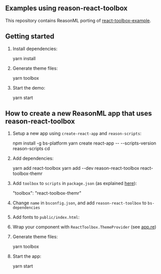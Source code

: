 Examples using reason-react-toolbox
-----------------------------------

This repository contains ReasonML porting of
[react-toolbox-example](https://github.com/react-toolbox/react-toolbox-example).

## Getting started

1. Install dependencies:

    yarn install

2. Generate theme files:

    yarn toolbox

3. Start the demo:

    yarn start

## How to create a new ReasonML app that uses reason-react-toolbox

1. Setup a new app using `create-react-app` and `reason-scripts`:

    npm install -g bs-platform
    yarn create react-app <app-name> -- --scripts-version reason-scripts
    cd <app-name>

2. Add dependencies:

    yarn add react-toolbox
    yarn add --dev reason-react-toolbox react-toolbox-themr

3. Add `toolbox` to `scripts` in `package.json` (as explained
   [here](https://github.com/react-toolbox/react-toolbox-themr/blob/master/README.md)):

    "toolbox": "react-toolbox-themr"

4. Change `name` in `bsconfig.json`, and add `reason-react-toolbox` to
   `bs-dependencies`

5. Add fonts to `public/index.html`:
    
    <link href="https://fonts.googleapis.com/icon?family=Material+Icons" rel="stylesheet">
    <link href="https://fonts.googleapis.com/css?family=Roboto:300,400,500,700" rel="stylesheet">

6. Wrap your component with `ReactToolbox.ThemeProvider` (see [app.re](https://github.com/astrada/reason-react-toolbox-example/blob/master/src/app.re))

7. Generate theme files:

    yarn toolbox

8. Start the app:

    yarn start


